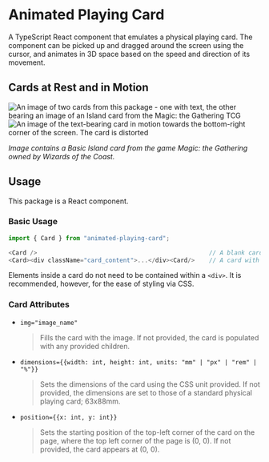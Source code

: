 # Animated Playing Card

A TypeScript React component that emulates a physical playing card. The component can be picked up and dragged around the screen using the cursor, and animates in 3D space based on the speed and direction of its movement.

## Cards at Rest and in Motion

![An image of two cards from this package - one with text, the other bearing an image of an Island card from the Magic: the Gathering TCG](public/card_demo.png) ![An image of the text-bearing card in motion towards the bottom-right corner of the screen. The card is distorted](public/moving_card_demo.png)

*Image contains a Basic Island card from the game Magic: the Gathering owned by Wizards of the Coast.*

## Usage

This package is a React component.

### Basic Usage

```Javascript
import { Card } from "animated-playing-card";

<Card />                                                // A blank card, or one with an image
<Card><div className="card_content">...</div><Card/>    // A card with HTML content

```
Elements inside a card do not need to be contained within a ```<div>```. It is recommended, however, for the ease of styling via CSS.

### Card Attributes


* ```img="image_name"```
    > Fills the card with the image. If not provided, the card is populated with any provided children.
* ```dimensions={{width: int, height: int, units: "mm" | "px" | "rem" | "%"}}```
    > Sets the dimensions of the card using the CSS unit provided. If not provided, the dimensions are set to those of a standard physical playing card; 63x88mm. 
* ```position={{x: int, y: int}}```
    > Sets the starting position of the top-left corner of the card on the page, where the top left corner of the page is (0, 0). If not provided, the card appears at (0, 0).